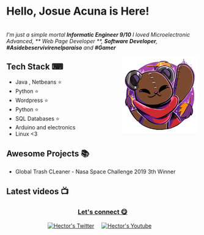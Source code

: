 # Hello, Josue Acuna is Here! 

<br><em> I'm just a simple mortal **Informatic Engineer 9/10**  I loved Microelectronic Advanced, ** Web Page Developer **, **Software Developer**, **#Asidebeservivirenelparaiso** and **#Gamer** </em>




<a href="https://twitter.com/Hector_Pulido_">
<img align="right" height="auto" width="200" src="https://github.com/HectorPulido/HectorPulido/raw/master/img/pequesoft.png"/>
</a>


## Tech Stack ⌨
- Java , Netbeans ⭐
- Python ⭐
- Wordpress ⭐
- Python ⭐
- SQL  Databases ⭐
- Arduino and electronics
- Linux <3


## Awesome Projects 📚
- Global Trash CLeaner - Nasa Space Challenge 2019 3th Winner



## Latest videos 📺
<p align="center"><a href="https://www.youtube.com/channel/UC6s15k5iXrsCnn-Uxnpf4vQE" target="blank">



<div align="center">
<h3 align="center">Let's connect 😋</h3>
</div>
<p align="center">

<a href="https://twitter.com/sitrayas" target="blank">
<img align="center" width="30px" alt="Hector's Twitter" src="https://www.vectorlogo.zone/logos/twitter/twitter-official.svg"/></a> &nbsp; &nbsp;

<a href="https://www.youtube.com/channel/UC6s15k5iXrsCnn-Uxnpf4vQ" target="blank">
<img align="center" width="30px" alt="Hector's Youtube" src="https://www.vectorlogo.zone/logos/youtube/youtube-icon.svg"/></a> &nbsp; &nbsp;

</p>

